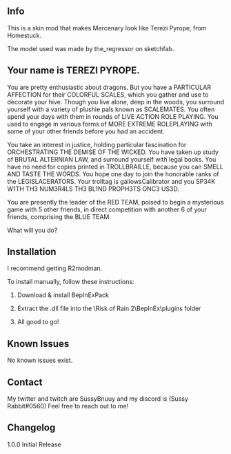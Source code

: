 ## Info
This is a skin mod that makes Mercenary look like Terezi Pyrope, from Homestuck.

The model used was made by the_regressor on sketchfab.

## Your name is TEREZI PYROPE.

You are pretty enthusiastic about dragons. But you have a PARTICULAR
AFFECTION for their COLORFUL SCALES, which you gather and use to
decorate your hive. Though you live alone, deep in the woods, you
surround yourself with a variety of plushie pals known as SCALEMATES.
You often spend your days with them in rounds of LIVE ACTION ROLE
PLAYING. You used to engage in various forms of MORE EXTREME
ROLEPLAYING with some of your other friends before you had an
accident.


You take an interest in justice, holding particular fascination for
ORCHESTRATING THE DEMISE OF THE WICKED. You have taken up study of
BRUTAL ALTERNIAN LAW, and surround yourself with legal books. You have
no need for copies printed in TROLLBRAILLE, because you can SMELL AND
TASTE THE WORDS. You hope one day to join the honorable ranks of the
LEGISLACERATORS. Your trolltag is gallowsCalibrator and you SP34K W1TH
TH3 NUM3R4LS TH3 BL1ND PROPH3TS ONC3 US3D.


You are presently the leader of the RED TEAM, poised to begin a
mysterious game with 5 other friends, in direct competition with
another 6 of your friends, comprising the BLUE TEAM.


What will you do?

## Installation

I recommend getting R2modman.

To install manually, follow these instructions:

1. Download & install BepInExPack

2. Extract the .dll file into the \Risk of Rain 2\BepInEx\plugins folder

3. All good to go!

## Known Issues

No known issues exist.

## Contact

My twitter and twitch are SussyBnuuy and my discord is (Sussy Rabbit#0560)
Feel free to reach out to me!

## Changelog

1.0.0 Initial Release
